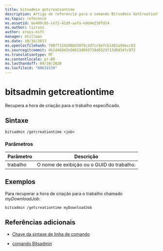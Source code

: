 ```yaml
---
title: bitsadmin getcreationtime
description: Artigo de referência para o comando Bitsadmin GetCreationTime, que recupera a hora de criação para o trabalho especificado.
ms.topic: reference
ms.assetid: be409cb5-ce72-41d9-aafa-edd4e230fd14
ms.author: lizross
author: eross-msft
manager: mtillman
ms.date: 10/16/2017
ms.openlocfilehash: 780f7124248bd38f0c3d7cc9e7cb14b1a9decc03
ms.sourcegitcommit: db2d46842c68813d043738d6523f13d8454fc972
ms.translationtype: MT
ms.contentlocale: pt-BR
ms.lasthandoff: 09/10/2020
ms.locfileid: "89632230"
---
```

# <a name="bitsadmin-getcreationtime"></a>bitsadmin getcreationtime

Recupera a hora de criação para o trabalho especificado.

## <a name="syntax"></a>Sintaxe

```
bitsadmin /getcreationtime <job>
```

### <a name="parameters"></a>Parâmetros

| Parâmetro | Descrição |
| -------------- | -------------- |
| trabalho | O nome de exibição ou o GUID do trabalho. |

## <a name="examples"></a>Exemplos

Para recuperar a hora de criação para o trabalho chamado *myDownloadJob*:

```
bitsadmin /getcreationtime myDownloadJob
```

## <a name="additional-references"></a>Referências adicionais

- [Chave da sintaxe de linha de comando](command-line-syntax-key.md)

- [comando Bitsadmin](bitsadmin.md)
